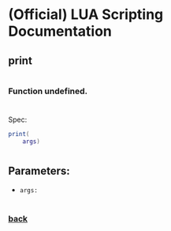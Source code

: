
# (Official) LUA Scripting Documentation

## print
#
### Function undefined.
#
Spec:
```lua
print(
	args)
```
#
## Parameters:
- `args:` 
#
### [back](../other)
